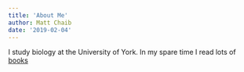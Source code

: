 ```yaml
---
title: 'About Me'
author: Matt Chaib
date: '2019-02-04'
---
```


I study biology at the University of York. In my spare time I read lots of [books](/post/2019/02/04/read-books/)
